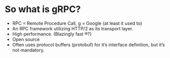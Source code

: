 # So what is gRPC?

- RPC = Remote Procedure Call, g = Google (at least it used to)
- An RPC framework utilizing HTTP/2 as its transport layer.
- High performance. (Blazingly fast ®?)
- Open source
- Often uses protocol buffers (protobuf) for it’s interface definition, but it’s not mandatory.
